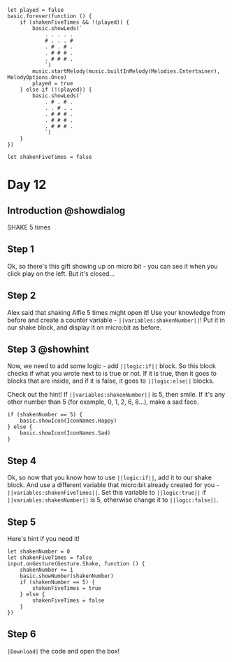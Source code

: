 ```customts
let played = false
basic.forever(function () {
    if (shakenFiveTimes && !(played)) {
        basic.showLeds(`
            . . . . .
            # . . . #
            . # . # .
            . # # # .
            . # # # .
            `)
        music.startMelody(music.builtInMelody(Melodies.Entertainer), MelodyOptions.Once)
        played = true
    } else if (!(played)) {
        basic.showLeds(`
            . # . # .
            . . # . .
            . # # # .
            . # # # .
            . # # # .
            `)
    }
})
```

```template
let shakenFiveTimes = false
```

# Day 12

## Introduction @showdialog

SHAKE 5 times

## Step 1

Ok, so there's this gift showing up on micro:bit - you can see it when you click play on the left. But it's closed...

## Step 2

Alex said that shaking Alfie 5 times might open it! Use your knowledge from before and create a counter variable - ``||variables:shakenNumber||``!
Put it in our shake block, and display it on micro:bit as before.

## Step 3 @showhint

Now, we need to add some logic - add ``||logic:if||`` block. So this block checks if what you wrote next to is true or not. If it is true, then it goes to blocks that are inside, and if it is false, it goes to ``||logic:else||`` blocks.

Check out the hint! If ``||variables:shakenNumber||`` is 5, then smile. If it's any other number than 5 (for example, 0, 1, 2, 6, 8...), make a sad face.

```block
if (shakenNumber == 5) {
    basic.showIcon(IconNames.Happy)
} else {
    basic.showIcon(IconNames.Sad)
}
```

## Step 4

Ok, so now that you know how to use ``||logic:if||``, add it to our shake block. And use a different variable that micro:bit already created for you -  ``||variables:shakenFiveTimes||``.
Set this variable to ``||logic:true||`` if ``||variables:shakenNumber||`` is 5, otherwise change it to ``||logic:false||``.

## Step 5

Here's hint if you need it!

```blocks
let shakenNumber = 0
let shakenFiveTimes = false
input.onGesture(Gesture.Shake, function () {
    shakenNumber += 1
    basic.showNumber(shakenNumber)
    if (shakenNumber == 5) {
        shakenFiveTimes = true
    } else {
        shakenFiveTimes = false
    }
})
```

## Step 6

``|Download|`` the code and open the box!